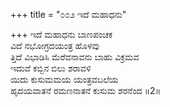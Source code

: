 +++
title = "೦೦೨ ಇದೆ ಮಹಾಧನು"

+++
ಇದೆ ಮಹಾಧನು ಬಾಣಪಂಚಕ  
ವಿದೆ ನಭೋಗ್ರದಯಂತ್ರ ಹೊಳವು  
ತ್ತಿದೆ ವಿಭಾಡಿಸಿ ಮೆರೆವನಾವನು ಬಾಹು ವಿಕ್ರಮವ  
ಇದುವೆ ಕಬ್ಬಿನ ಬಿಲು ಶರಾವಳಿ  
ಯಿದು ಕುಸುಮಮಯ ಯಂತ್ರವಬಲೆಯ  
ಹೃದಯವಾತನೆ ರಮಣನಾತನೆ ಕುಸುಮ ಶರನೆಂದ     ॥2॥